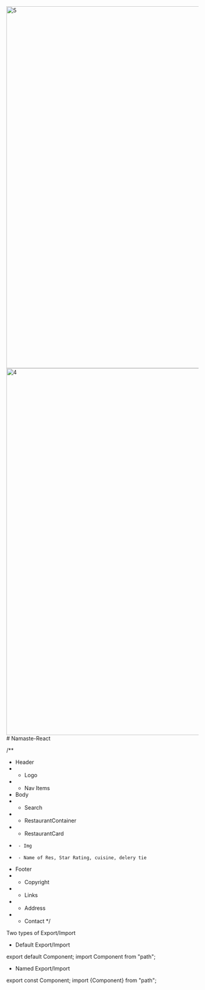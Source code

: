 <img width="947" alt="5" src="https://github.com/Steena96/Restaurant-Project/assets/83919969/2c8f04d6-95ac-427f-a0d8-63cfe8891e02">
<img width="960" alt="4" src="https://github.com/Steena96/Restaurant-Project/assets/83919969/245f9b2f-5b71-415c-956d-36043b10acac">
# Namaste-React

/**
 * Header
 *  - Logo
 *  - Nav Items
 * Body
 *  - Search
 *  - RestaurantContainer
 *    - RestaurantCard
 *      - Img
 *      - Name of Res, Star Rating, cuisine, delery tie
 * Footer
 *  - Copyright
 *  - Links
 *  - Address
 *  - Contact
 */



 Two types of Export/Import


- Default Export/Import

export default Component;
import Component from "path";


- Named Export/Import

export const Component;
import {Component} from "path";
